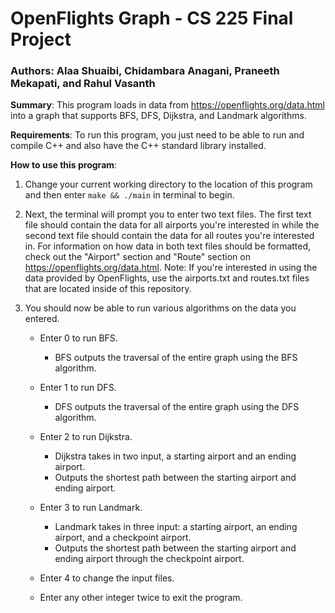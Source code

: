 # OpenFlights Graph - CS 225 Final Project

### Authors: Alaa Shuaibi, Chidambara Anagani, Praneeth Mekapati, and Rahul Vasanth

**Summary**: This program loads in data from https://openflights.org/data.html into a graph that supports BFS, DFS, Dijkstra, and Landmark algorithms.

**Requirements**: To run this program, you just need to be able to run and compile C++ and also have the C++ standard library installed.

**How to use this program**:

1. Change your current working directory to the location of this program and then enter `make && ./main` in terminal to begin.

2. Next, the terminal will prompt you to enter two text files. The first text file should contain the data for all airports you're interested in while the second text file should contain the data for all routes you're interested in. For information on how data in both text files should be formatted, check out the "Airport" section and "Route" section on https://openflights.org/data.html. Note: If you're interested in using the data provided by OpenFlights, use the airports.txt and routes.txt files that are located inside of this repository.

3. You should now be able to run various algorithms on the data you entered.
    * Enter 0 to run BFS.
        - BFS outputs the traversal of the entire graph using the BFS algorithm.
        
    * Enter 1 to run DFS.
        - DFS outputs the traversal of the entire graph using the DFS algorithm.
        
    * Enter 2 to run Dijkstra.
        - Dijkstra takes in two input, a starting airport and an ending airport.
        - Outputs the shortest path between the starting airport and ending airport.
        
    * Enter 3 to run Landmark.
        - Landmark takes in three input: a starting airport, an ending airport, and a checkpoint airport.
        - Outputs the shortest path between the starting airport and ending airport through the checkpoint airport.
        
    * Enter 4 to change the input files.
    
    * Enter any other integer twice to exit the program.
